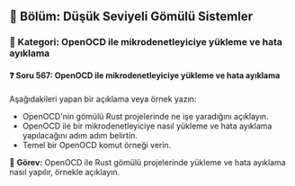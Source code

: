 ## 📘 Bölüm: Düşük Seviyeli Gömülü Sistemler
### 🔹 Kategori: OpenOCD ile mikrodenetleyiciye yükleme ve hata ayıklama
#### ❓ Soru 567: OpenOCD ile mikrodenetleyiciye yükleme ve hata ayıklama

Aşağıdakileri yapan bir açıklama veya örnek yazın:

- OpenOCD'nin gömülü Rust projelerinde ne işe yaradığını açıklayın.
- OpenOCD ile bir mikrodenetleyiciye nasıl yükleme ve hata ayıklama yapılacağını adım adım belirtin.
- Temel bir OpenOCD komut örneği verin.

🔧 **Görev:** OpenOCD ile Rust gömülü projelerinde yükleme ve hata ayıklama nasıl yapılır, örnekle açıklayın.
